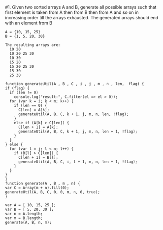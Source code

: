 #1. Given two sorted arrays A and B, generate all possible arrays such that first element is taken from A then from B then from A and so on in increasing order till the arrays exhausted. The generated arrays should end with an element from B

```
A = {10, 15, 25}
B = {1, 5, 20, 30}

The resulting arrays are:
  10 20
  10 20 25 30
  10 30
  15 20
  15 20 25 30
  15 30
  25 30
  ```
  
  ```
  function generateUtil(A , B , C , i , j , m , n , len,  flag) {
  if (flag) {
    if (len != 0)
      console.log("result:", C.filter(el => el > 0));
    for (var k = i; k < m; k++) {
      if (len == 0) {
        C[len] = A[k];
        generateUtil(A, B, C, k + 1, j, m, n, len, !flag);
      }
      else if (A[k] > C[len]) {
        C[len + 1] = A[k];
        generateUtil(A, B, C, k + 1, j, m, n, len + 1, !flag);
      }
    }
  } else {
    for (var l = j; l < n; l++) {
      if (B[l] > C[len]) {
        C[len + 1] = B[l];
        generateUtil(A, B, C, i, l + 1, m, n, len + 1, !flag);
      }
    }
  }
}
function generate(A , B , m , n) {
  var C = Array(m + n).fill(0);
  generateUtil(A, B, C, 0, 0, m, n, 0, true);
}

var A = [ 10, 15, 25 ];
var B = [ 5, 20, 30 ];
var n = A.length;
var m = B.length;
generate(A, B, n, m);
```
